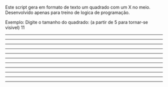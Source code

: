 Este script gera em formato de texto um quadrado com um X no meio. Desenvolvido apenas para treino de logica de programação.


Exemplo:
Digite o tamanho do quadrado: (a partir de 5 para tornar-se visivel)
11
***********
**       **
* *     * *
*  *   *  *
*   * *   *
*    *    *
*   * *   *
*  *   *  *
* *     * *
**       **
***********